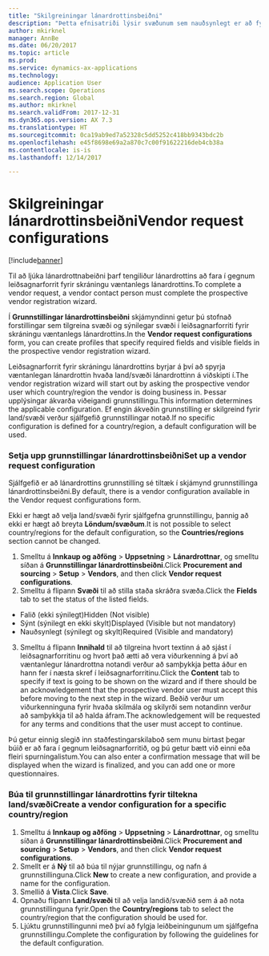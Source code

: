 ```yaml
---
title: "Skilgreiningar lánardrottinsbeiðni"
description: "Þetta efnisatriði lýsir svæðunum sem nauðsynlegt er að fylla í nýrri lánardrottnabeiðni."
author: mkirknel
manager: AnnBe
ms.date: 06/20/2017
ms.topic: article
ms.prod: 
ms.service: dynamics-ax-applications
ms.technology: 
audience: Application User
ms.search.scope: Operations
ms.search.region: Global
ms.author: mkirknel
ms.search.validFrom: 2017-12-31
ms.dyn365.ops.version: AX 7.3
ms.translationtype: HT
ms.sourcegitcommit: 0ca19ab9ed7a52328c5dd5252c418bb9343bdc2b
ms.openlocfilehash: e45f8698e69a2a870c7c00f91622216deb4cb38a
ms.contentlocale: is-is
ms.lasthandoff: 12/14/2017

---
```


# <a name="vendor-request-configurations"></a><span data-ttu-id="f921b-103">Skilgreiningar lánardrottinsbeiðni</span><span class="sxs-lookup"><span data-stu-id="f921b-103">Vendor request configurations</span></span>
[!include[banner](../includes/banner.md)]

<span data-ttu-id="f921b-104">Til að ljúka lánardrottnabeiðni þarf tengiliður lánardrottins að fara í gegnum leiðsagnarforrit fyrir skráningu væntanlegs lánardrottins.</span><span class="sxs-lookup"><span data-stu-id="f921b-104">To complete a vendor request, a vendor contact person must complete the prospective vendor registration wizard.</span></span>

<span data-ttu-id="f921b-105">Í **Grunnstillingar lánardrottinsbeiðni** skjámyndinni getur þú stofnað forstillingar sem tilgreina svæði og sýnilegar svæði í leiðsagnarforriti fyrir skráningu væntanlegs lánardrottins.</span><span class="sxs-lookup"><span data-stu-id="f921b-105">In the **Vendor request configurations** form, you can create profiles that specify required fields and visible fields in the prospective vendor registration wizard.</span></span>

<span data-ttu-id="f921b-106">Leiðsagnarforrit fyrir skráningu lánardrottins byrjar á því að spyrja væntanlegan lánardrottin hvaða land/svæði lánardrottinn á viðskipti í.</span><span class="sxs-lookup"><span data-stu-id="f921b-106">The vendor registration wizard will start out by asking the prospective vendor user which country/region the vendor is doing business in.</span></span> <span data-ttu-id="f921b-107">Þessar upplýsingar ákvarða viðeigandi grunnstillingu.</span><span class="sxs-lookup"><span data-stu-id="f921b-107">This information determines the applicable configuration.</span></span> <span data-ttu-id="f921b-108">Ef engin ákveðin grunnstilling er skilgreind fyrir land/svæði verður sjálfgefið grunnstillingar notað.</span><span class="sxs-lookup"><span data-stu-id="f921b-108">If no specific configuration is defined for a country/region, a default configuration will be used.</span></span>

### <a name="set-up-a-vendor-request-configuration"></a><span data-ttu-id="f921b-109">Setja upp grunnstillingar lánardrottinsbeiðni</span><span class="sxs-lookup"><span data-stu-id="f921b-109">Set up a vendor request configuration</span></span>

<span data-ttu-id="f921b-110">Sjálfgefið er að lánardrottins grunnstilling sé tiltæk í skjámynd grunnstillinga lánardrottinsbeiðni.</span><span class="sxs-lookup"><span data-stu-id="f921b-110">By default, there is a vendor configuration available in the Vendor request configurations form.</span></span>

<span data-ttu-id="f921b-111">Ekki er hægt að velja land/svæði fyrir sjálfgefna grunnstillingu, þannig að ekki er hægt að breyta **Löndum/svæðum**.</span><span class="sxs-lookup"><span data-stu-id="f921b-111">It is not possible to select country/regions for the default configuration, so the **Countries/regions** section cannot be changed.</span></span>

1.  <span data-ttu-id="f921b-112">Smelltu á **Innkaup og aðföng** > **Uppsetning** > **Lánardrottnar**, og smelltu síðan á **Grunnstillingar lánardrottinsbeiðni**.</span><span class="sxs-lookup"><span data-stu-id="f921b-112">Click **Procurement and sourcing** > **Setup** > **Vendors**, and then click **Vendor request configurations**.</span></span>
2.  <span data-ttu-id="f921b-113">Smelltu á flipann **Svæði** til að stilla staða skráðra svæða.</span><span class="sxs-lookup"><span data-stu-id="f921b-113">Click the **Fields** tab to set the status of the listed fields.</span></span>
-   <span data-ttu-id="f921b-114">Falið (ekki sýnilegt)</span><span class="sxs-lookup"><span data-stu-id="f921b-114">Hidden (Not visible)</span></span>
-   <span data-ttu-id="f921b-115">Sýnt (sýnilegt en ekki skylt)</span><span class="sxs-lookup"><span data-stu-id="f921b-115">Displayed (Visible but not mandatory)</span></span>
-   <span data-ttu-id="f921b-116">Nauðsynlegt (sýnilegt og skylt)</span><span class="sxs-lookup"><span data-stu-id="f921b-116">Required (Visible and mandatory)</span></span>
3.  <span data-ttu-id="f921b-117">Smelltu á flipann **Innihald** til að tilgreina hvort textinn á að sjást í leiðsagnarforritinu og hvort það ætti að vera viðurkenning á því að væntanlegur lánardrottna notandi verður að samþykkja þetta áður en hann fer í næsta skref í leiðsagnarforritinu.</span><span class="sxs-lookup"><span data-stu-id="f921b-117">Click the **Content** tab to specify if text is going to be shown on the wizard and if there should be an acknowledgement that the prospective vendor user must accept this before moving to the next step in the wizard.</span></span> <span data-ttu-id="f921b-118">Beðið verður um viðurkenninguna fyrir hvaða skilmála og skilyrði sem notandinn verður að samþykkja til að halda áfram.</span><span class="sxs-lookup"><span data-stu-id="f921b-118">The acknowledgement will be requested for any terms and conditions that the user must accept to continue.</span></span>

<span data-ttu-id="f921b-119">Þú getur einnig slegið inn staðfestingarskilaboð sem munu birtast þegar búið er að fara í gegnum leiðsagnarforritið, og þú getur bætt við einni eða fleiri spurningalistum.</span><span class="sxs-lookup"><span data-stu-id="f921b-119">You can also enter a confirmation message that will be displayed when the wizard is finalized, and you can add one or more questionnaires.</span></span>

### <a name="create-a-vendor-configuration-for-a-specific-countryregion"></a><span data-ttu-id="f921b-120">Búa til grunnstillingar lánardrottins fyrir tiltekna land/svæði</span><span class="sxs-lookup"><span data-stu-id="f921b-120">Create a vendor configuration for a specific country/region</span></span>
1.  <span data-ttu-id="f921b-121">Smelltu á **Innkaup og aðföng** > **Uppsetning** > **Lánardrottnar**, og smelltu síðan á **Grunnstillingar lánardrottinsbeiðni**.</span><span class="sxs-lookup"><span data-stu-id="f921b-121">Click **Procurement and sourcing** > **Setup** > **Vendors**, and then click **Vendor request configurations**.</span></span>
2.  <span data-ttu-id="f921b-122">Smellt er á **Ný** til að búa til nýjar grunnstillingu, og nafn á grunnstillinguna.</span><span class="sxs-lookup"><span data-stu-id="f921b-122">Click **New** to create a new configuration, and provide a name for the configuration.</span></span>
3.  <span data-ttu-id="f921b-123">Smellið á **Vista**.</span><span class="sxs-lookup"><span data-stu-id="f921b-123">Click **Save**.</span></span>
4.  <span data-ttu-id="f921b-124">Opnaðu flipann **Land/svæði** til að velja landið/svæðið sem á að nota grunnstillinguna fyrir.</span><span class="sxs-lookup"><span data-stu-id="f921b-124">Open the **Country/regions** tab to select the country/region that the configuration should be used for.</span></span>
5.  <span data-ttu-id="f921b-125">Ljúktu grunnstillingunni með því að fylgja leiðbeiningunum um sjálfgefna grunnstillingu.</span><span class="sxs-lookup"><span data-stu-id="f921b-125">Complete the configuration by following the guidelines for the default configuration.</span></span>



